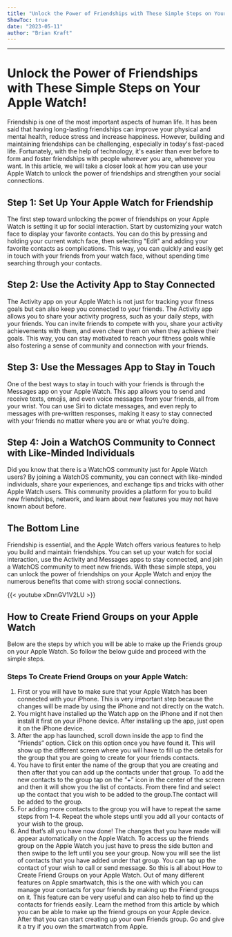 ```yaml
---
title: "Unlock the Power of Friendships with These Simple Steps on Your Apple Watch!"
ShowToc: true 
date: "2023-05-11"
author: "Brian Kraft"
---
```

*****
# Unlock the Power of Friendships with These Simple Steps on Your Apple Watch!

Friendship is one of the most important aspects of human life. It has been said that having long-lasting friendships can improve your physical and mental health, reduce stress and increase happiness. However, building and maintaining friendships can be challenging, especially in today's fast-paced life. Fortunately, with the help of technology, it's easier than ever before to form and foster friendships with people wherever you are, whenever you want. In this article, we will take a closer look at how you can use your Apple Watch to unlock the power of friendships and strengthen your social connections.

## Step 1: Set Up Your Apple Watch for Friendship

The first step toward unlocking the power of friendships on your Apple Watch is setting it up for social interaction. Start by customizing your watch face to display your favorite contacts. You can do this by pressing and holding your current watch face, then selecting "Edit" and adding your favorite contacts as complications. This way, you can quickly and easily get in touch with your friends from your watch face, without spending time searching through your contacts.

## Step 2: Use the Activity App to Stay Connected

The Activity app on your Apple Watch is not just for tracking your fitness goals but can also keep you connected to your friends. The Activity app allows you to share your activity progress, such as your daily steps, with your friends. You can invite friends to compete with you, share your activity achievements with them, and even cheer them on when they achieve their goals. This way, you can stay motivated to reach your fitness goals while also fostering a sense of community and connection with your friends.

## Step 3: Use the Messages App to Stay in Touch

One of the best ways to stay in touch with your friends is through the Messages app on your Apple Watch. This app allows you to send and receive texts, emojis, and even voice messages from your friends, all from your wrist. You can use Siri to dictate messages, and even reply to messages with pre-written responses, making it easy to stay connected with your friends no matter where you are or what you’re doing.

## Step 4: Join a WatchOS Community to Connect with Like-Minded Individuals

Did you know that there is a WatchOS community just for Apple Watch users? By joining a WatchOS community, you can connect with like-minded individuals, share your experiences, and exchange tips and tricks with other Apple Watch users. This community provides a platform for you to build new friendships, network, and learn about new features you may not have known about before.

## The Bottom Line

Friendship is essential, and the Apple Watch offers various features to help you build and maintain friendships. You can set up your watch for social interaction, use the Activity and Messages apps to stay connected, and join a WatchOS community to meet new friends. With these simple steps, you can unlock the power of friendships on your Apple Watch and enjoy the numerous benefits that come with strong social connections.

{{< youtube xDnnGV1V2LU >}} 



## How to Create Friend Groups on your Apple Watch


Below are the steps by which you will be able to make up the Friends group on your Apple Watch. So follow the below guide and proceed with the simple steps.

 
### Steps To Create Friend Groups on your Apple Watch:


1. First or you will have to make sure that your Apple Watch has been connected with your iPhone. This is very important step because the changes will be made by using the iPhone and not directly on the watch.
2. You might have installed up the Watch app on the iPhone and if not then install it first on your iPhone device. After installing up the app, just open it on the iPhone device.
3. After the app has launched, scroll down inside the app to find the “Friends” option. Click on this option once you have found it. This will show up the different screen where you will have to fill up the details for the group that you are going to create for your friends contacts.
4. You have to first enter the name of the group that you are creating and then after that you can add up the contacts under that group. To add the new contacts to the group tap on the “+” icon in the center of the screen and then it will show you the list of contacts. From there find and select up the contact that you wish to be added to the group.The contact will be added to the group.
5. For adding more contacts to the group you will have to repeat the same steps from 1-4. Repeat the whole steps until you add all your contacts of your wish to the group.
6. And that’s all you have now done! The changes that you have made will appear automatically on the Apple Watch. To access up the friends group on the Apple Watch you just have to press the side button and then swipe to the left until you see your group. Now you will see the list of contacts that you have added under that group. You can tap up the contact of your wish to call or send message.
So this is all about How to Create Friend Groups on your Apple Watch. Out of many different features on Apple smartwatch, this is the one with which you can manage your contacts for your friends by making up the Friend groups on it. This feature can be very useful and can also help to find up the contacts for friends easily. Learn the method from this article by which you can be able to make up the friend groups on your Apple device. After that you can start creating up your own Friends group. Go and give it a try if you own the smartwatch from Apple.




